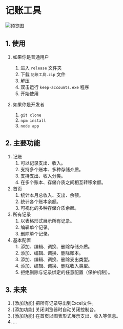 # 记账工具

![预览图](https://gitee.com/aimaier4869/keep-accounts/raw/master/assets/0824140114.jpg)

## 1. 使用

1. 如果你是普通用户
    1. 进入 `release` 文件夹
    2. 下载 `记账工具.zip` 文件
    3. 解压
    4. 双击运行 `keep-accounts.exe` 程序
    5. 开始使用
    
2. 如果你是开发者
  
    1. `git clone`
    2. `npm install`
    3. `node app`

## 2. 主要功能
1. 记账
    1. 可以记录支出、收入。
    2. 支持多个账本、多种存储介质。
    3. 支持支出、收入分类。
    4. 在多个账本、存储介质之间相互转移余额。
2. 首页
    1. 统计本月总收入、支出、余额。
    2. 统计各个账本余额。
    3. 可视化的多种存储介质余额。
3. 所有记录
	1. 以表格形式展示所有记录。
	2. 编辑单个记录。
	3. 删除单个记录。
4. 基本配置
	1. 添加、编辑、调换、删除存储介质。
	2. 添加、编辑、调换、删除账本。
	3. 添加、编辑、调换、删除支出类型。
	4. 添加、编辑、调换、删除收入类型。
	5. 拒绝删除与记录绑定的任意配置（保护机制）。

## 3. 未来

1. [添加功能] 把所有记录导出到Excel文件。
2. [添加功能] 关闭浏览器时自动关闭控制台。
3. [添加功能] 在首页以图表形式展示支出、收入等信息。
4. ...
